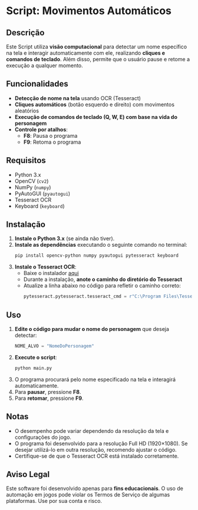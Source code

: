 # Script: Movimentos Automáticos

## Descrição
Este Script utiliza **visão computacional** para detectar um nome específico na tela e interagir automaticamente com ele, realizando **cliques e comandos de teclado**. Além disso, permite que o usuário pause e retome a execução a qualquer momento.

## Funcionalidades
- **Detecção de nome na tela** usando OCR (Tesseract)
- **Cliques automáticos** (botão esquerdo e direito) com movimentos aleatórios
- **Execução de comandos de teclado (Q, W, E) com base na vida do personagem**
- **Controle por atalhos**:
  - **F8**: Pausa o programa
  - **F9**: Retoma o programa

## Requisitos
- Python 3.x
- OpenCV (`cv2`)
- NumPy (`numpy`)
- PyAutoGUI (`pyautogui`)
- Tesseract OCR
- Keyboard (`keyboard`)

## Instalação
1. **Instale o Python 3.x** (se ainda não tiver).
2. **Instale as dependências** executando o seguinte comando no terminal:
   ```sh
   pip install opencv-python numpy pyautogui pytesseract keyboard
   ```
3. **Instale o Tesseract OCR**:
   - Baixe o instalador [aqui](https://github.com/UB-Mannheim/tesseract/wiki)
   - Durante a instalação, **anote o caminho do diretório do Tesseract**
   - Atualize a linha abaixo no código para refletir o caminho correto:
     ```python
     pytesseract.pytesseract.tesseract_cmd = r"C:\Program Files\Tesseract-OCR\tesseract.exe"
     ```

## Uso
1. **Edite o código para mudar o nome do personagem** que deseja detectar:
   ```python
   NOME_ALVO = "NomeDoPersonagem"
   ```
2. **Execute o script**:
   ```sh
   python main.py
   ```
3. O programa procurará pelo nome especificado na tela e interagirá automaticamente.
4. Para **pausar**, pressione **F8**.
5. Para **retomar**, pressione **F9**.

## Notas
- O desempenho pode variar dependendo da resolução da tela e configurações do jogo.
- O programa foi desenvolvido para a resolução Full HD (1920×1080). Se desejar utilizá-lo em outra resolução, recomendo ajustar o código.
- Certifique-se de que o Tesseract OCR está instalado corretamente.

## Aviso Legal
Este software foi desenvolvido apenas para **fins educacionais**. O uso de automação em jogos pode violar os Termos de Serviço de algumas plataformas. Use por sua conta e risco.

